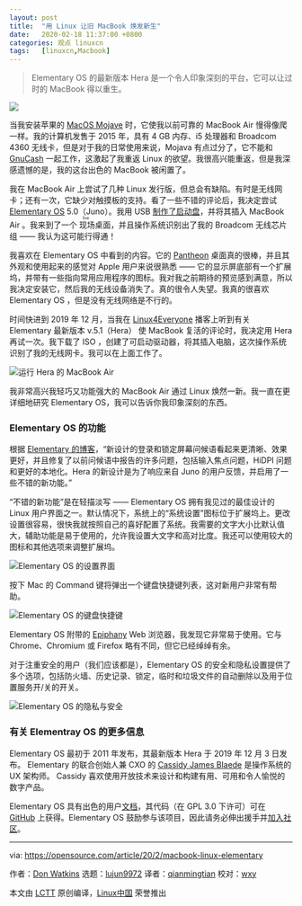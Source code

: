 ```yaml
---
layout: post
title:	"用 Linux 让旧 MacBook 焕发新生"
date:	2020-02-18 11:37:00 +0800 
categories:	观点 linuxcn 
tags:	[linuxcn,Macbook]
---
```




> 
> Elementary OS 的最新版本 Hera 是一个令人印象深刻的平台，它可以让过时的 MacBook 得以重生。
> 
> 
> 


![](/Asserts/Images//attachment/album/202002/18/113614k2jx6ju7uuu0alhk.png)


当我安装苹果的 [MacOS Mojave](https://en.wikipedia.org/wiki/MacOS_Mojave) 时，它使我以前可靠的 MacBook Air 慢得像爬一样。我的计算机发售于 2015 年，具有 4 GB 内存、i5 处理器和 Broadcom 4360 无线卡，但是对于我的日常使用来说，Mojava 有点过分了，它不能和 [GnuCash](https://www.gnucash.org/) 一起工作，这激起了我重返 Linux 的欲望。我很高兴能重返，但是我深感遗憾的是，我的这台出色的 MacBook 被闲置了。


我在 MacBook Air 上尝试了几种 Linux 发行版，但总会有缺陷。有时是无线网卡；还有一次，它缺少对触摸板的支持。看了一些不错的评论后，我决定尝试 [Elementary OS](https://elementary.io/) 5.0（Juno）。我用 USB [制作了启动盘](https://opensource.com/life/14/10/test-drive-linux-nothing-flash-drive)，并将其插入 MacBook Air 。我来到了一个<ruby> 现场 <rt>  live </rt></ruby>桌面，并且操作系统识别出了我的 Broadcom 无线芯片组 —— 我认为这可能行得通！


我喜欢在 Elementary OS 中看到的内容。它的 [Pantheon](https://opensource.com/article/19/12/pantheon-linux-desktop) 桌面真的很棒，并且其外观和使用起来的感觉对 Apple 用户来说很熟悉 —— 它的显示屏底部有一个扩展坞，并带有一些指向常用应用程序的图标。我对我之前期待的预览感到满意，所以我决定安装它，然后我的无线设备消失了。真的很令人失望。我真的很喜欢 Elementary OS ，但是没有无线网络是不行的。


时间快进到 2019 年 12 月，当我在 [Linux4Everyone](https://www.linux4everyone.com/20-macbook-pro-elementary-os) 播客上听到有关 Elementary 最新版本 v.5.1（Hera） 使 MacBook 复活的评论时，我决定用 Hera 再试一次。我下载了 ISO ，创建了可启动驱动器，将其插入电脑，这次操作系统识别了我的无线网卡。我可以在上面工作了。


![运行 Hera 的 MacBook Air](/Asserts/Images//attachment/album/202002/18/113751p0b6660t6vbhjz0h.png "MacBook Air with Hera")


我非常高兴我轻巧又功能强大的 MacBook Air 通过 Linux 焕然一新。我一直在更详细地研究 Elementary OS，我可以告诉你我印象深刻的东西。


### Elementary OS 的功能


根据 [Elementary 的博客](https://blog.elementary.io/introducing-elementary-os-5-1-hera/)，“新设计的登录和锁定屏幕问候语看起来更清晰、效果更好，并且修复了以前问候语中报告的许多问题，包括输入焦点问题，HiDPI 问题和更好的本地化。Hera 的新设计是为了响应来自 Juno 的用户反馈，并启用了一些不错的新功能。”


“不错的新功能”是在轻描淡写 —— Elementary OS 拥有我见过的最佳设计的 Linux 用户界面之一。默认情况下，系统上的“系统设置”图标位于扩展坞上。更改设置很容易，很快我就按照自己的喜好配置了系统。我需要的文字大小比默认值大，辅助功能是易于使用的，允许我设置大文字和高对比度。我还可以使用较大的图标和其他选项来调整扩展坞。


![Elementary OS 的设置界面](/Asserts/Images//attachment/album/202002/18/113756hdq0qot6atcq25wb.png "Elementary OS's Settings screen")


按下 Mac 的 Command 键将弹出一个键盘快捷键列表，这对新用户非常有帮助。


![Elementary OS 的键盘快捷键](/Asserts/Images//attachment/album/202002/18/113802sc4xahv9vczw2nii.png "Elementary OS's Keyboard shortcuts")


Elementary OS 附带的 [Epiphany](https://en.wikipedia.org/wiki/GNOME_Web) Web 浏览器，我发现它非常易于使用。它与 Chrome、Chromium 或 Firefox 略有不同，但它已经绰绰有余。


对于注重安全的用户（我们应该都是），Elementary OS 的安全和隐私设置提供了多个选项，包括防火墙、历史记录、锁定，临时和垃圾文件的自动删除以及用于位置服务开/关的开关。


![Elementary OS 的隐私与安全](/Asserts/Images//attachment/album/202002/18/113810rmoswut4xom6ltum.png "Elementary OS's Privacy and Security screen")


### 有关 Elementray OS 的更多信息


Elementary OS 最初于 2011 年发布，其最新版本 Hera 于 2019 年 12 月 3 日发布。 Elementary 的联合创始人兼 CXO 的 [Cassidy James Blaede](https://github.com/cassidyjames) 是操作系统的 UX 架构师。 Cassidy 喜欢使用开放技术来设计和构建有用、可用和令人愉悦的数字产品。


Elementary OS 具有出色的用户[文档](https://elementary.io/docs/learning-the-basics#learning-the-basics)，其代码（在 GPL 3.0 下许可）可在 [GitHub](https://github.com/elementary) 上获得。Elementary OS 鼓励参与该项目，因此请务必伸出援手并[加入社区](https://elementary.io/get-involved)。




---


via: <https://opensource.com/article/20/2/macbook-linux-elementary>


作者：[Don Watkins](https://opensource.com/users/don-watkins) 选题：[lujun9972](https://github.com/lujun9972) 译者：[qianmingtian](https://github.com/qianmingtian) 校对：[wxy](https://github.com/wxy)


本文由 [LCTT](https://github.com/LCTT/TranslateProject) 原创编译，[Linux中国](https://linux.cn/) 荣誉推出
